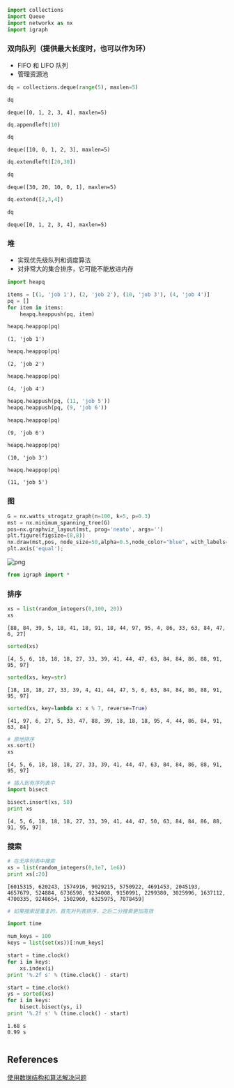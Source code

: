 

```python
import collections
import Queue
import networkx as nx
import igraph
```

### 双向队列（提供最大长度时，也可以作为环）

* FIFO 和 LIFO 队列
* 管理资源池


```python
dq = collections.deque(range(5), maxlen=5)
```


```python
dq
```




    deque([0, 1, 2, 3, 4], maxlen=5)




```python
dq.appendleft(10)
```


```python
dq
```




    deque([10, 0, 1, 2, 3], maxlen=5)




```python
dq.extendleft([20,30])
```


```python
dq
```




    deque([30, 20, 10, 0, 1], maxlen=5)




```python
dq.extend([2,3,4])
```


```python
dq
```




    deque([0, 1, 2, 3, 4], maxlen=5)



### 堆

* 实现优先级队列和调度算法
* 对非常大的集合排序，它可能不能放进内存


```python
import heapq
```


```python
items = [(1, 'job 1'), (2, 'job 2'), (10, 'job 3'), (4, 'job 4')]
pq = []
for item in items:
    heapq.heappush(pq, item)
```


```python
heapq.heappop(pq)
```




    (1, 'job 1')




```python
heapq.heappop(pq)
```




    (2, 'job 2')




```python
heapq.heappop(pq)
```




    (4, 'job 4')




```python
heapq.heappush(pq, (11, 'job 5'))
heapq.heappush(pq, (9, 'job 6'))
```


```python
heapq.heappop(pq)
```




    (9, 'job 6')




```python
heapq.heappop(pq)
```




    (10, 'job 3')




```python
heapq.heappop(pq)
```




    (11, 'job 5')



### 图


```python
G = nx.watts_strogatz_graph(n=100, k=5, p=0.3)
mst = nx.minimum_spanning_tree(G)
pos=nx.graphviz_layout(mst, prog='neato', args='')
plt.figure(figsize=(8,8))
nx.draw(mst,pos, node_size=50,alpha=0.5,node_color="blue", with_labels=False)
plt.axis('equal');
```


![png](output_21_0.png)



```python
from igraph import *


```

### 排序


```python
xs = list(random_integers(0,100, 20))
xs
```




    [88, 84, 39, 5, 18, 41, 18, 91, 18, 44, 97, 95, 4, 86, 33, 63, 84, 47, 6, 27]




```python
sorted(xs)
```




    [4, 5, 6, 18, 18, 18, 27, 33, 39, 41, 44, 47, 63, 84, 84, 86, 88, 91, 95, 97]




```python
sorted(xs, key=str)
```




    [18, 18, 18, 27, 33, 39, 4, 41, 44, 47, 5, 6, 63, 84, 84, 86, 88, 91, 95, 97]




```python
sorted(xs, key=lambda x: x % 7, reverse=True)
```




    [41, 97, 6, 27, 5, 33, 47, 88, 39, 18, 18, 18, 95, 4, 44, 86, 84, 91, 63, 84]




```python
# 原地排序
xs.sort()
xs
```




    [4, 5, 6, 18, 18, 18, 27, 33, 39, 41, 44, 47, 63, 84, 84, 86, 88, 91, 95, 97]




```python
# 插入到有序列表中
import bisect

bisect.insort(xs, 50)
print xs
```

    [4, 5, 6, 18, 18, 18, 27, 33, 39, 41, 44, 47, 50, 63, 84, 84, 86, 88, 91, 95, 97]
    

### 搜索


```python
# 在无序列表中搜索
xs = list(random_integers(0,1e7, 1e6))
print xs[:20]
```

    [6015315, 620243, 1574916, 9029215, 5750922, 4691453, 2045193, 4657679, 524884, 6736598, 9234008, 9150991, 2299380, 3025996, 1637112, 4700335, 9248654, 1502960, 6325975, 7078459]
    


```python
# 如果搜索是重复的，首先对列表排序，之后二分搜索更加高效

import time

num_keys = 100
keys = list(set(xs))[:num_keys]

start = time.clock()
for i in keys:
    xs.index(i)
print '%.2f s' % (time.clock() - start)

start = time.clock()
ys = sorted(xs)
for i in keys:
    bisect.bisect(ys, i)
print '%.2f s' % (time.clock() - start)
```

    1.68 s
    0.99 s
    


```python

```

References
----

[使用数据结构和算法解决问题](http://www.interactivepython.org/courselib/static/pythonds/index.html)


```python

```
